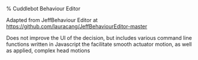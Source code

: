% Cuddlebot Behaviour Editor

Adapted from JeffBehaviour Editor at https://github.com/lauracang/JeffBehaviourEditor-master

Does not improve the UI of the decision, but includes various command line functions written in Javascript the facilitate smooth actuator motion, as well as applied, complex head motions
